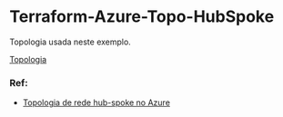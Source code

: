 # Terraform-Azure-Topo-HubSpoke
Topologia usada neste exemplo. 

[Topologia](./images/azure_hub-spoke-Page-1.jpg)



### Ref:
- [Topologia de rede hub-spoke no Azure
](https://docs.microsoft.com/pt-br/azure/architecture/reference-architectures/hybrid-networking/hub-spoke?tabs=cli)